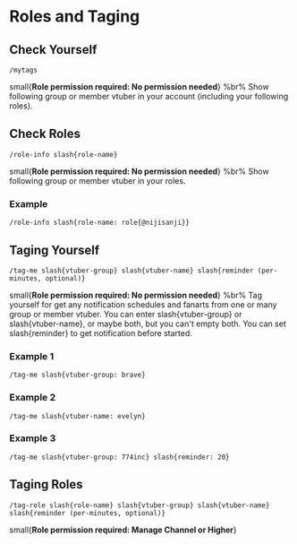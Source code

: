 # Roles and Taging

## Check Yourself
```slash
/mytags
```
small{**Role permission required: No permission needed**}
%br%
Show following group or member vtuber in your account (including your following roles).

## Check Roles
```slash
/role-info slash{role-name}
```
small{**Role permission required: No permission needed**}
%br%
Show following group or member vtuber in your roles.

### Example
```slash
/role-info slash{role-name: role{@nijisanji}}
```

## Taging Yourself
```slash
/tag-me slash{vtuber-group} slash{vtuber-name} slash{reminder (per-minutes, optional)}
```
small{**Role permission required: No permission needed**}
%br%
Tag yourself for get any notification schedules and fanarts from one or many group or member vtuber. You can enter slash{vtuber-group} or slash{vtuber-name}, or maybe both, but you can't empty both. You can set slash{reminder} to get notification before started.

### Example 1
```slash
/tag-me slash{vtuber-group: brave}
```
### Example 2
```slash
/tag-me slash{vtuber-name: evelyn}
```
### Example 3
```slash
/tag-me slash{vtuber-group: 774inc} slash{reminder: 20}
```

## Taging Roles
```slash
/tag-role slash{role-name} slash{vtuber-group} slash{vtuber-name} slash{reminder (per-minutes, optional)}
```
small{**Role permission required: Manage Channel or Higher**}